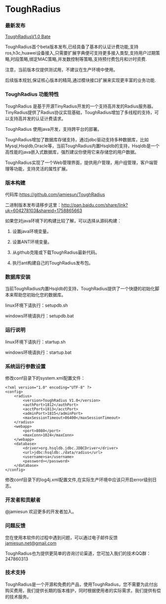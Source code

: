 ToughRadius
===========

### 最新发布

[ToughRadiusV1.0 Bate](http://pan.baidu.com/share/link?uk=604278103&shareid=1758865663)

ToughRadius首个beta版本发布,已经具备了基本的认证计费功能,支持ros,h3c,huawei设备接入,只需要扩展字典便可支持更多接入类型,支持用户过期策略,时段策略,绑定MAC策略,并发数控制等策略,支持预付费包月和计时资费.

注意，当前版本仅提供测试用，不建议在生产环境中使用。

后续版本规划,保证核心版本的精简,通过模块接口扩展来实现更丰富的业务功能.

### ToughRadius 功能特性

ToughRadius 是基于开源TinyRadius开发的一个支持高并发的Radius服务器。TinyRadius提供了Radius协议实现基础，ToughRadius增加了多线程的支持，可以支持高并发的认证计费请求。

ToughRadius 使用java开发，支持跨平台的部署。

ToughRadius增加了数据库存储支持，通过jdbc驱动支持多种数据库，比如Mysql,Hsqldb,Oracle等，当前ToughRadius内置Hsqldb的支持，Hsqldb是一个高性能的java嵌入式数据库，强烈建议你使用它来存储您的用户数据。

ToughRadius实现了一个Web管理界面，提供用户管理，用户组管理，客户端管理等功能，支持灵活的属性扩展。

### 版本构建

代码库:https://github.com/jamiesun/ToughRadius

二进制版本发布请移步这里：http://pan.baidu.com/share/link?uk=604278103&shareid=1758865663

如果您对java环境下的构建比较了解，可以选择从源码构建：

1. 设置java环境变量。

2. 设置ANT环境变量。

3. 从github克隆或下载ToughRadius最新代码。

4. 执行ant构建自己的ToughRadius发布包。

### 数据库安装

当前ToughRadius内置Hsqldb的支持，ToughRadius提供了一个快捷的初始化脚本来帮助您初始化您的数据库。

linux环境下请执行：setupdb.sh 

windows环境请执行：setupdb.bat

### 运行说明

linux环境下请执行：startup.sh 

windows环境请执行：startup.bat

### 系统运行参数设置

修改conf目录下的system.xml配置文件：
```
<?xml version="1.0" encoding="UTF-8" ?>
<config>
	<radius>
		<version>ToughRadius V1.0</version>
		<authPort>1812</authPort>
		<acctPort>1813</acctPort>
		<adminPort>1815</adminPort>
		<maxSessionTimeout>86400</maxSessionTimeout>
	</radius>
	<webapp>
		<port>8080</port>
		<maxConn>1024</maxConn>
	</webapp>
	<database>
		<driver>org.hsqldb.jdbc.JDBCDriver</driver>
		<url>jdbc:hsqldb:./data/radius</url>
		<username>sa</username>
		<password></password>
	</database>	
</config>
```
修改conf目录下的log4j.xml配置文件,在实际生产环境中应该只开启error级别日志。

### 开发者和贡献者

@jamiesun  欢迎更多的开发者加入。

### 问题反馈

您在使用本软件的过程中遇到问题，可以通过电子邮件反馈 jamiesun.net@gmail.com

ToughRadius也为提供更简单的咨询讨论渠道，您可加入我们的技术QQ群：247860313

### 技术支持

ToughRadius是一个开源和免费的产品，使用ToughRadius，您不需要为此付出购买费用，我们提供长期的版本维护，同时根据使用者的实际需求，我们提供有偿的技术服务。
